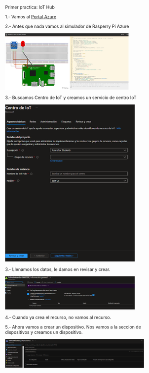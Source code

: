 Primer practica: IoT Hub

1.- Vamos al [Portal Azure](portal.azure.com)

2.- Antes que nada vamos al simulador de Rasperry Pi Azure

![Rasperry](Imagenes/RaspBerry.PNG)

3.- Buscamos Centro de IoT y creamos un servicio de centro IoT

![Centro IoT](Imagenes/CentroIoIoT.PNG)

3.- Llenamos los datos, le damos en revisar y crear.

![Revisar y Crear](Imagenes/RevisarYcrear.PNG)

4.- Cuando ya crea el recurso, no vamos al recurso.

5.- Ahora vamos a crear un dispositivo. Nos vamos a la seccion de dispositivos y creamos un dispositivo.

![Crear Dispotivo](Imagenes/Dispotivos.PNG)

